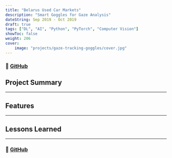 ```yaml
---
title: "Belarus Used Car Markets"
description: "Smart Goggles for Gaze Analysis"
dateString: Sep 2019 - Oct 2019
draft: true
tags: ["DL", "AI", "Python", "PyTorch", "Computer Vision"]
showToc: false
weight: 206
cover:
    image: "projects/gaze-tracking-goggles/cover.jpg"
--- 
```

### 🔗 [GitHub](https://github.com/gabrielaliera/BelarusUsedCars-Data_Analytics_Project)

## Project Summary
***

## Features
***


## Lessons Learned
***


### 🔗 [GitHub](https://github.com/gabrielaliera/BelarusUsedCars-Data_Analytics_Project)